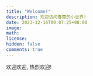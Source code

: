 ```yaml
---
title: "Welcome!"
description: 欢迎访问春蕾的小世界!
date: 2023-12-16T00:07:25+08:00
image: 
math: 
license: 
hidden: false
comments: true
---
```


欢迎欢迎, 热烈欢迎!